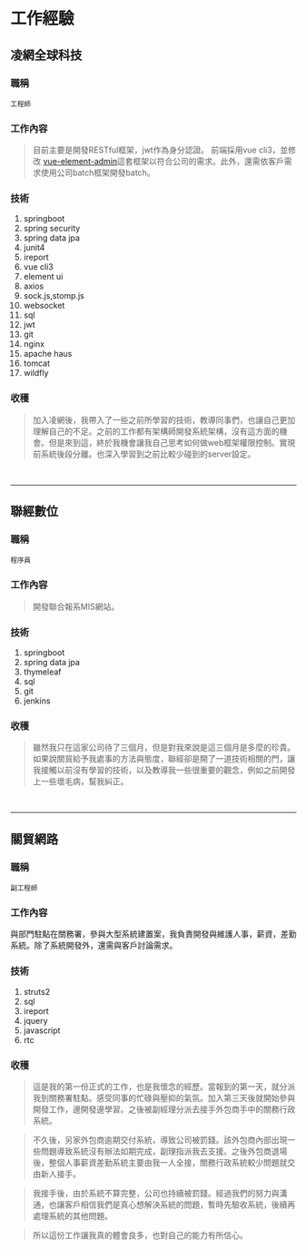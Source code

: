 # 工作經驗

## 凌網全球科技

### 職稱 

    工程師

### 工作內容

>目前主要是開發RESTful框架，jwt作為身分認證。
前端採用vue cli3，並修改 [vue-element-admin](https://github.com/PanJiaChen/vue-element-admin)這套框架以符合公司的需求。此外，還需依客戶需求使用公司batch框架開發batch。

### 技術

1. springboot
2. spring security
3. spring data jpa
4. junit4
5. ireport
6. vue cli3
7. element ui
8. axios
9. sock.js,stomp.js
10. websocket
11. sql
12. jwt
13. git
14. nginx
15. apache haus
16. tomcat
17. wildfly

### 收穫

>加入凌網後，我帶入了一些之前所學習的技術，教導同事們，也讓自己更加理解自己的不足。之前的工作都有架構師開發系統架構，沒有這方面的機會。但是來到這，終於我機會讓我自己思考如何做web框架權限控制。實現前系統後段分離。也深入學習到之前比較少碰到的server設定。


<br />
<HR> 
  
## 聯經數位

### 職稱 

    程序員

### 工作內容

>開發聯合報系MIS網站。

### 技術

1. springboot
2. spring data jpa
3. thymeleaf
4. sql
5. git
6. jenkins

### 收穫

>雖然我只在這家公司待了三個月，但是對我來說是這三個月是多麼的珍貴。如果說關貿給予我處事的方法與態度，聯經卻是開了一道技術相關的門，讓我接觸以前沒有學習的技術，以及教導我一些很重要的觀念，例如之前開發上一些壞毛病，幫我糾正。

<br />
<HR> 

## 關貿網路

### 職稱 

    副工程師

### 工作內容

與部門駐點在關務署，參與大型系統建置案，我負責開發與維護人事，薪資，差勤系統。除了系統開發外，還需與客戶討論需求。

### 技術

1. struts2
2. sql
3. ireport
4. jquery
5. javascript
6. rtc

### 收穫
>這是我的第一份正式的工作，也是我懷念的經歷。當報到的第一天，就分派我到關務署駐點。感受同事的忙碌與壓抑的氣氛。加入第三天後就開始參與開發工作，邊開發邊學習。之後被副經理分派去接手外包商手中的關務行政系統。

>不久後，另家外包商逾期交付系統，導致公司被罰錢。該外包商內部出現一些問題導致系統沒有辦法如期完成，副理指派我去支援。之後外包商退場後，整個人事薪資差勤系統主要由我一人全接，關務行政系統較少問題就交由新人接手。

>我接手後，由於系統不算完整，公司也持續被罰錢。經過我們的努力與溝通，也讓客戶相信我們是真心想解決系統的問題，暫時先驗收系統，後續再處理系統的其他問題。

>所以這份工作讓我真的體會良多，也對自己的能力有所信心。